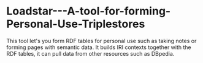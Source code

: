 # Loadstar---A-tool-for-forming-Personal-Use-Triplestores
This tool let's you form RDF tables for personal use such as taking notes or forming pages with semantic data. It builds IRI contexts together with the RDF tables, it can pull data from other resources such as DBpedia.
